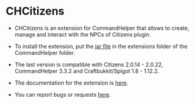 CHCitizens
========

- CHCitizens is an extension for CommandHelper that allows to create, manage and interact with the NPCs of Citizens plugin.

- To install the extension, put the [jar file](https://letsbuild.net/jenkins/job/CHCitizens/) in the extensions folder of the CommandHelper folder.
 
- The last version is compatible with Citizens 2.0.14 - 2.0.22, CommandHelper 3.3.2 and Craftbukkit/Spigot 1.8 - 1.12.2.

- The documentation for the extension is [here](documentation/Documentation.md).

- You can report bugs or requests [here](https://github.com/Hekta/CHCitizens/issues).